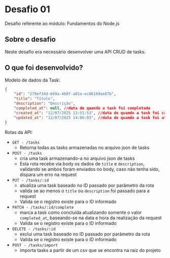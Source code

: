 # Desafio 01
Desafio referente ao módulo: Fundamentos do Node.js

## Sobre o desafio
Neste desafio era necessário desenvolver uma API CRUD de tasks.

## O que foi desenvolvido?

Modelo de dados da Task:
```json
{
    "id": "279ef34d-649a-460f-a01a-ec86169ae87b",
    "title": "Título",
    "description": "Descrição",
    "completed_at": null, //data de quando a task foi completada
    "created_at": "12/07/2025 13:51:53", //data de quando a task foi criada
    "updated_at": "12/07/2025 14:06:03", //data de quando a task foi atualizada
}
```

Rotas da API:

- `GET - /tasks`
    - Retorna todas as tasks armazenadas no arquivo json de tasks
- `POST - /tasks`
    - cria uma task armazenando-a no arquivo json de tasks
    - Esta rota recebe via body os dados de `title` e `description`, validando se ambos foram enviados no body, caso não tenha sido, dispara um erro na request
- `PUT - /tasks/:id`
    - atualiza uma task baseado no ID passado por parâmetro da rota
    - valida se ao menos o `title` ou `description` foi passado para a request
    - Valida se o registro existe para o ID informado
- `PATCH - /tasks/:id/complete`
    - marca a task como concluída atualizando somente o valor `completed_at`, baseando-se na data e hora da realização da request
    - Valida se o registro existe para o ID informado
- `DELETE - /tasks/:id`
    - exclui uma task baseado no ID passado por parâmetro da rota
    - Valida se o registro existe para o ID informado
- `POST - /tasks/import`
    -  importa tasks a partir de um csv que se encontra na raiz do projeto